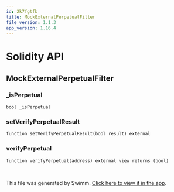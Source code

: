 ```yaml
---
id: 2k7fgtfb
title: MockExternalPerpetualFilter
file_version: 1.1.3
app_version: 1.16.4
---
```


# Solidity API

## MockExternalPerpetualFilter

### \_isPerpetual

```
bool _isPerpetual
```

### setVerifyPerpetualResult

```
function setVerifyPerpetualResult(bool result) external
```

### verifyPerpetual

```
function verifyPerpetual(address) external view returns (bool)
```

<br/>

This file was generated by Swimm. [Click here to view it in the app](https://app.swimm.io/repos/Z2l0aHViJTNBJTNBc3Rha2UtbWFuYWdlciUzQSUzQWhleHBheS1kYXk=/docs/2k7fgtfb).
